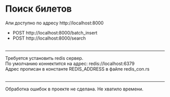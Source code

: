 # Поиск билетов

Апи доступно по адресу http://localhost:8000 <br>

- POST http://localhost:8000/batch_insert <br>
- POST http://localhost:8000/search <br> <br>
---
Требуется установить redis сервер. <br>
По умолчанию коннектится на адрес: redis://localhost:6379 <br>
Адрес прописан в константе REDIS_ADDRESS в файле redis_con.rs <br> <br>

---
Обработка ошибок в проекте не сделана. Не хватило времени.
